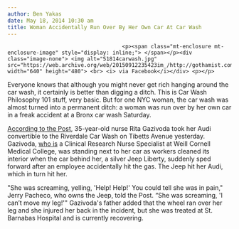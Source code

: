 ```yaml
---
author: Ben Yakas
date: May 18, 2014 10:30 am
title: Woman Accidentally Run Over By Her Own Car At Car Wash
---
```


	
										<p><span class="mt-enclosure mt-enclosure-image" style="display: inline;"> </span></p><div class="image-none"> <img alt="51814carwash.jpg" src="https://web.archive.org/web/20150912235423im_/http://gothamist.com/attachments/byakas/51814carwash.jpg" width="640" height="480"> <br> <i> via Facebook</i></div> <p></p>

<p>Everyone knows that although you might never get rich hanging around the car wash, it certainly is better than digging a ditch. This is Car Wash Philosophy 101 stuff, very basic. But for one NYC woman, the car wash was almost turned into a permanent ditch: a woman was run over by her own car in a freak accident at a Bronx car wash Saturday.</p>

<p><a href="https://web.archive.org/web/20150912235423/http://nypost.com/2014/05/18/woman-run-over-by-own-vehicle-at-car-wash/">According to the Post</a>, 35-year-old nurse Rita Gazivoda took her Audi convertible to the Riverdale Car Wash on Tibetts Avenue yesterday. Gazivoda, <a href="https://web.archive.org/web/20150912235423/http://www.linkedin.com/pub/rita-gazivoda-rn/2a/8ab/45b">who is</a> a Clinical Research Nurse Specialist at Weill Cornell Medical College, was standing next to her car as workers cleaned its interior when the car behind her, a silver Jeep Liberty, suddenly sped forward after an employee accidentally hit the gas. The Jeep hit her Audi, which in turn hit her.</p>

<p>&quot;She was screaming, yelling, &apos;Help! Help!&apos; You could tell she was in pain,&quot; Jerry Pacheco, who owns the Jeep, told the Post. &#x201C;She was screaming, &apos;I can&#x2019;t move my leg!&apos;&quot; Gazivoda&apos;s father added that the wheel ran over her leg and she injured her back in the incident, but she was treated at St. Barnabas Hospital and is currently recovering. </p>					
										
									
				